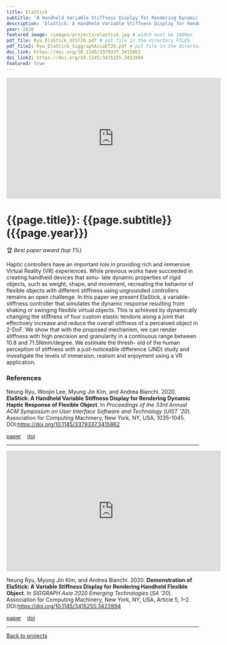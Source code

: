 ```yaml
---
title: ElaStick
subtitle: 'A Handheld Variable Stiffness Display for Rendering Dynamic Haptic Response of Flexible Object'
description: 'ElaStick: A Handheld Variable Stiffness Display for Rendering Dynamic Haptic Response of Flexible Object'
year: 2020
featured_image: /images/projects/elastick.jpg # width must be 1600px
pdf_file: Ryu_ElaStick_UIST20.pdf # put file in the directory FILES
pdf_file2: Ryu_ElaStick_SiggraphAsiaET20.pdf # put file in the directory FILES
doi_link: https://doi.org/10.1145/3379337.3415862
doi_link2: https://doi.org/10.1145/3415255.3422894
featured: true
---
```


<iframe width="560" height="315" src="https://www.youtube.com/embed/jfIsgFb6hTY" frameborder="0" allow="accelerometer; autoplay; encrypted-media; gyroscope; picture-in-picture" allowfullscreen></iframe>

<!-- DO NOT CHANGE MANUALLY -->

# {{page.title}}: {{page.subtitle}} ({{page.year}})

🏆 _Best paper award (top 1%)_

Haptic controllers have an important role in providing rich and immersive Virtual Reality (VR) experiences. While previous works have succeeded in creating handheld devices that simu- late dynamic properties of rigid objects, such as weight, shape, and movement, recreating the behavior of flexible objects with different stiffness using ungrounded controllers remains an open challenge. In this paper we present ElaStick, a variable- stiffness controller that simulates the dynamic response resulting from shaking or swinging flexible virtual objects. This is achieved by dynamically changing the stiffness of four custom elastic tendons along a joint that effectively increase and reduce the overall stiffness of a perceived object in 2-DoF. We show that with the proposed mechanism, we can render stiffness with high precision and granularity in a continuous range between 10.8 and 71.5Nmm/degree. We estimate the thresh- old of the human perception of stiffness with a just-noticeable difference (JND) study and investigate the levels of immersion, realism and enjoyment using a VR application.

### References

Neung Ryu, Woojin Lee, Myung Jin Kim, and Andrea Bianchi. 2020. **ElaStick: A Handheld Variable Stiffness Display for Rendering Dynamic Haptic Response of Flexible Object**. In <i>Proceedings of the 33rd Annual ACM Symposium on User Interface Software and Technology</i> (<i>UIST '20</i>). Association for Computing Machinery, New York, NY, USA, 1035–1045. DOI:https://doi.org/10.1145/3379337.3415862

<!-- DO NOT CHANGE MANUALLY -->

<a href="{{ site.url }}/files/{{ page.year }}/{{ page.pdf_file }}" target="_blank">paper</a>&nbsp;&nbsp;&nbsp;
<a href="{{ page.doi_link }}" target="_blank">doi</a>

---

<iframe width="560" height="315" src="https://www.youtube.com/embed/y8TkdgGh45c" frameborder="0" allow="accelerometer; autoplay; encrypted-media; gyroscope; picture-in-picture" allowfullscreen></iframe>

Neung Ryu, Myung Jin Kim, and Andrea Bianchi. 2020. **Demonstration of ElaStick: A Variable Stiffness Display for Rendering Handheld Flexible Object**. In <i>SIGGRAPH Asia 2020 Emerging Technologies</i> (<i>SA '20</i>). Association for Computing Machinery, New York, NY, USA, Article 5, 1–2. DOI:https://doi.org/10.1145/3415255.3422894

<!-- DO NOT CHANGE MANUALLY -->

<a href="{{ site.url }}/files/{{ page.year }}/{{ page.pdf_file2 }}" target="_blank">paper</a>&nbsp;&nbsp;&nbsp;
<a href="{{ page.doi_link2 }}" target="_blank">doi</a>

---

<a href="/index.html" class="button button--large">Back to projects</a>

